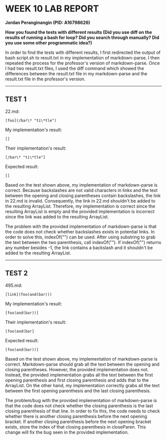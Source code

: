 # **WEEK 10 LAB REPORT**
**Jordan Peranginangin (PID: A16798626)**

**How you found the tests with different results (Did you use diff on the results of running a bash for loop? Did you search through manually? Did you use some other programmatic idea?)**

In order to find the tests with different results, I first redirected the output of bash script.sh to result.txt in my implementation of markdown-parse. I then repeated the process for the professor's version of markdown-parse. Once I had two result.txt files, I used the diff command which showed the differences between the result.txt file in my markdown-parse and the result.txt file in the professor's version. 

---
## **TEST 1**
22.md:
```
[foo](/bar\* "ti\*tle")
```
My implementation's result: 
```
[]
```
Their implementation's result: 
```
[/bar\* "ti\*tle"]
```
Expected result: 
```
[]
```
Based on the test shown above, my implementation of markdown-parse is correct. Because backslashes are not valid characters in links and the text between the opening and closing parentheses contain backslashes, the link in 22.md is invalid. Consequently, the link in 22.md shouldn't be added to the resulting ArrayList. Therefore, my implementation is correct since the resulting ArrayList is empty and the provided implementation is incorrect since the link was added to the resulting ArrayList.

The problem with the provided implementation of markdown-parse is that the code does not check whether backslashes exists in potential links. In order to solve this, indexOf("\") can be used. After using substring to grab the text between the two parenthesis, call indexOf("\"). If indexOf("\") returns any number besides -1, the link contains a backslash and it shouldn't be added to the resulting ArrayList.

---
## **TEST 2**
495.md:
```
[link](foo(and(bar)))
```
My implementation's result: 
```
[foo(and(bar))]
```
Their implementation's result: 
```
[foo(and(bar]
```
Expected result: 
```
[foo(and(bar))]
```
Based on the test shown above, my implementation of markdown-parse is correct. Markdown-parse should grab all the text between the opening and closing parentheses. However, the provided implementation does not. Instead, the provided implementation grabs all the text between the first opening parenthesis and first closing parenthesis and adds that to the ArrayList. On the other hand, my implementation correctly grabs all the text between the first opening parenthesis and the last closing parenthesis.

The problem/bug with the provided implementation of markdown-parse is that the code does not check whether the closing parenthesis is the last closing parenthesis of that line. In order to fix this, the code needs to check whether there is another closing parenthesis before the next opening bracket. If another closing parenthesis before the next opening bracket exists, store the index of that closing parenthesis in closeParen. This change will fix the bug seen in the provided implementation.
